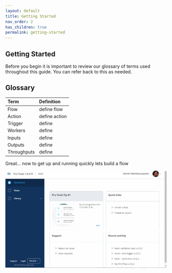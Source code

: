 ```yaml
---
layout: default
title: Getting Started
nav_order: 2
has_children: true
permalink: getting-started
---
```


## Getting Started

Before you begin it is important to review our glossary of terms used throughout this guide. You can refer back to this as needed.

## Glossary

| Term        | Definition      |
|:-------------|:------------------|
| Flow           | define flow |
| Action | define action   |
| Trigger           | define      |
| Workers           | define      |
| Inputs           | define      |
| Outputs           | define      |
| Throughputs           | define      |

Great... now to get up and running quickly lets build a flow

![](assets/getting-started/create.gif)




